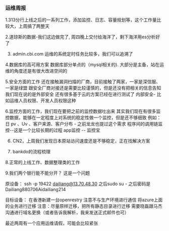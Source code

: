 ### 运维周报




1.313分行上线之后的一系列工作，添加监控、日志、容量规划等，这个工作量比较大，上周搞了两整天


2.道琼斯的数据-我们这边做完了, 周四晚上交付给海洋了，剩下海洋用es分析好了


3. admin.cbi.com 运维的系统定时任务比较多，我们可以追溯了      


4.数据库的高可用方案
  数据库部分单点的（mysql相关的).
  大部分是主备，站在运维的角度还是有很大改进空间的


5.安全方面的工作
  还在接触漏洞扫描的厂商，目前接触了两家，一家是深信服、一家是绿盟
  跟安全厂商对接还是需要比较谨慎的，但是还没有把相关的信息告知
  我们现在说的是外部安全
  还有很多基于云的方案已经在进行测试了
  内部安全- 比如运维人员权限、开发人员权限这种
  

 
6.监控方面的工作，我们现在要把之前的监控数据吐出来 
  其实我们现在有很多监控数据，能够在一定程度上对系统的稳定性做一个监控，但是还不够细致
  例如：日 pv 、Uv 、客户来源、客户分布 - 之前龙龙也提过这个需求
  程序间的调用链监控--这是一个比较长期的过程
  app监控 -- 监控宝


         
6. CN2，上周我们发现日本原站访问速度还是不够稳定，正在找解决方案


7. bankdo的流程梳理


8.正常的上线工作、数据整理类的工作

9.我们两个银行能不能分开？ 这是一个问题



   





原设备：
ssh -p 19422 dailiang@13.70.48.30
之后sudo su - 
之后密码是 Dailiang880706Aidailiang214

目标设备：
在香港新建一台openrestry
注意不与生产环境进行通信
将azure上面的业务进行迁移
注意：尽量原样迁移，把所有静态目录进行迁移
需要晓磊跟马杰沟通进行域名更换（或者告诉我解析，我来发送正式邮件也可）


最近两周有一个应用运维请假，可能会比较紧张


